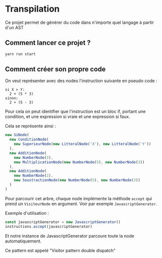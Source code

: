 # Transpilation

Ce projet permet de générer du code dans n'importe quel langage à partir d'un AST

## Comment lancer ce projet ?

```bash
yarn run start
```

## Comment créer son propre code

On veut représenter avec des nodes l'instruction suivante en pseudo code :

```pseudo
si X > Y:
  2 + (5 * 3)
sinon:
  2 + (5 - 3)
```

Pour cela on peut identifier que l'instruction est un bloc if, portant une condition, et une expression si vraie et une expression si faux.

Cela se représente ainsi :

```typescript
new SiNode(
  new ConditionNode(
    new SuperieurNode(new LitteralNode('X'), new LitteralNode('Y'))
  ),
  new AdditionNode(
    new NumberNode(2),
    new MultiplicationNode(new NumberNode(5), new NumberNode(3))
  ),
  new AdditionNode(
    new NumberNode(2),
    new SoustractionNode(new NumberNode(5), new NumberNode(3))
  )
)
```

Pour parcourir cet arbre, chaque node implémente la méthode `accept` qui prend un `VisiteurNode` en argument. Voir par exemple `JavascriptGenerator`.

Exemple d'utilisation :

```typescript
const javascriptGenerator = new JavascriptGenerator()
instructions.accept(javascriptGenerator)
```

Et notre instance de JavascriptGenerator parcoure toute la node automatiquement.

Ce pattern est appelé "Visitor pattern double dispatch"
